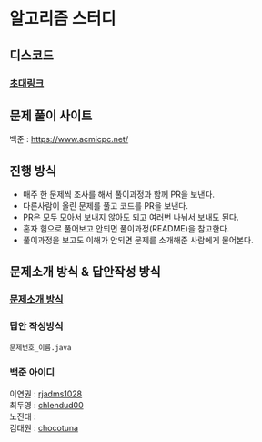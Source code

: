 # 알고리즘 스터디

## 디스코드

### [초대링크](https://discord.gg/snjNmUkvtk)

## 문제 풀이 사이트

백준 : https://www.acmicpc.net/

## 진행 방식

- 매주 한 문제씩 조사를 해서 풀이과정과 함께 PR을 보낸다.
- 다른사람이 올린 문제를 풀고 코드를 PR을 보낸다.
- PR은 모두 모아서 보내지 않아도 되고 여러번 나눠서 보내도 된다.
- 혼자 힘으로 풀어보고 안되면 풀이과정(README)을 참고한다.
- 풀이과정을 보고도 이해가 안되면 문제를 소개해준 사람에게 물어본다.


## 문제소개 방식 & 답안작성 방식

### [문제소개 방식](https://github.com/dalcon10028/algorithm/tree/main/baekjoon)
### 답안 작성방식
`문제번호_이름.java`

### 백준 아이디

이연권 : [rjadms1028](https://www.acmicpc.net/user/rjadms1028) <br />
최두영 : [chlendud00](https://www.acmicpc.net/user/chlendud00) <br />
노진태 : <br />
김대원 : [chocotuna](https://www.acmicpc.net/user/chocotuna) <br />
